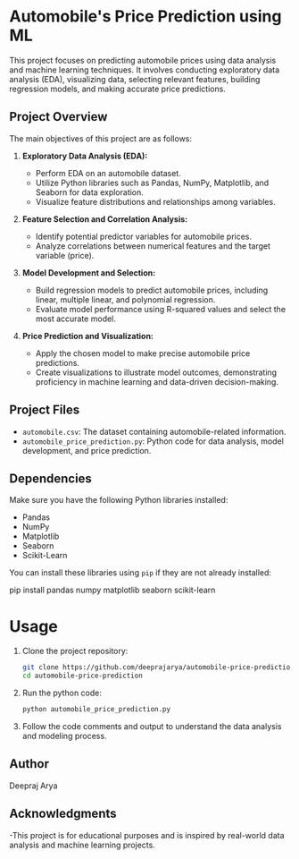 # Automobile's Price Prediction using ML

This project focuses on predicting automobile prices using data analysis and machine learning techniques. It involves conducting exploratory data analysis (EDA), visualizing data, selecting relevant features, building regression models, and making accurate price predictions.

## Project Overview

The main objectives of this project are as follows:

1. **Exploratory Data Analysis (EDA):**
   - Perform EDA on an automobile dataset.
   - Utilize Python libraries such as Pandas, NumPy, Matplotlib, and Seaborn for data exploration.
   - Visualize feature distributions and relationships among variables.

2. **Feature Selection and Correlation Analysis:**
   - Identify potential predictor variables for automobile prices.
   - Analyze correlations between numerical features and the target variable (price).

3. **Model Development and Selection:**
   - Build regression models to predict automobile prices, including linear, multiple linear, and polynomial regression.
   - Evaluate model performance using R-squared values and select the most accurate model.

4. **Price Prediction and Visualization:**
   - Apply the chosen model to make precise automobile price predictions.
   - Create visualizations to illustrate model outcomes, demonstrating proficiency in machine learning and data-driven decision-making.

## Project Files

- `automobile.csv`: The dataset containing automobile-related information.
- `automobile_price_prediction.py`: Python code for data analysis, model development, and price prediction.

## Dependencies

Make sure you have the following Python libraries installed:

- Pandas
- NumPy
- Matplotlib
- Seaborn
- Scikit-Learn

You can install these libraries using `pip` if they are not already installed:

pip install pandas numpy matplotlib seaborn scikit-learn


# Usage

1. Clone the project repository:

   ```bash
   git clone https://github.com/deeprajarya/automobile-price-prediction.git
   cd automobile-price-prediction

2. Run the python code:
   
   ```bash
   python automobile_price_prediction.py

4. Follow the code comments and output to understand the data analysis and modeling process.

## Author
Deepraj Arya

## Acknowledgments
-This project is for educational purposes and is inspired by real-world data analysis and machine learning projects.

